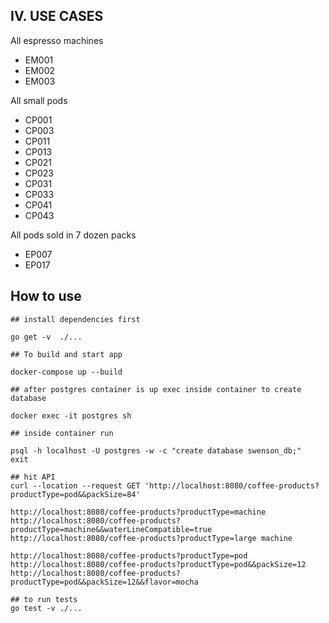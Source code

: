 ## IV. USE CASES
All espresso machines
- EM001
- EM002 
- EM003 

All small pods
- CP001 
- CP003 
- CP011
- CP013
- CP021
- CP023
- CP031 
- CP033 
- CP041 
- CP043

All pods sold in 7 dozen packs
- EP007
- EP017

## How to use

```
## install dependencies first 

go get -v  ./...

## To build and start app

docker-compose up --build 

## after postgres container is up exec inside container to create database

docker exec -it postgres sh

## inside container run 

psql -h localhost -U postgres -w -c "create database swenson_db;"
exit

## hit API
curl --location --request GET 'http://localhost:8080/coffee-products?productType=pod&&packSize=84'

http://localhost:8080/coffee-products?productType=machine
http://localhost:8080/coffee-products?productType=machine&&waterLineCompatible=true
http://localhost:8080/coffee-products?productType=large machine

http://localhost:8080/coffee-products?productType=pod
http://localhost:8080/coffee-products?productType=pod&&packSize=12
http://localhost:8080/coffee-products?productType=pod&&packSize=12&&flavor=mocha

## to run tests
go test -v ./...
```
